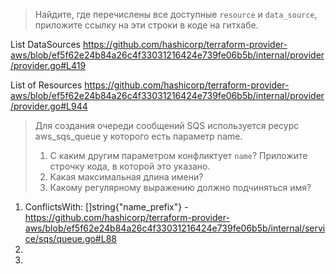 > Найдите, где перечислены все доступные ```resource``` и ```data_source```, приложите ссылку на эти строки в коде на гитхабе.

List DataSources https://github.com/hashicorp/terraform-provider-aws/blob/ef5f62e24b84a26c4f33031216424e739fe06b5b/internal/provider/provider.go#L419  

List of Resources https://github.com/hashicorp/terraform-provider-aws/blob/ef5f62e24b84a26c4f33031216424e739fe06b5b/internal/provider/provider.go#L944
    


>Для создания очереди сообщений SQS используется ресурс aws_sqs_queue у которого есть параметр name.  
>1. С каким другим параметром конфликтует ```name```? Приложите строчку кода, в которой это указано.  
>2. Какая максимальная длина имени?  
>3. Какому регулярному выражению должно подчиняться имя?  

1. ConflictsWith: []string{"name_prefix"} - https://github.com/hashicorp/terraform-provider-aws/blob/ef5f62e24b84a26c4f33031216424e739fe06b5b/internal/service/sqs/queue.go#L88  
2.  
3. 